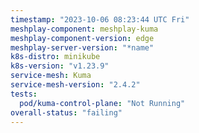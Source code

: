 ```yaml
---
timestamp: "2023-10-06 08:23:44 UTC Fri"
meshplay-component: meshplay-kuma
meshplay-component-version: edge
meshplay-server-version: "*name"
k8s-distro: minikube
k8s-version: "v1.23.9"
service-mesh: Kuma
service-mesh-version: "2.4.2"
tests:
  pod/kuma-control-plane: "Not Running"
overall-status: "failing"
---
```


